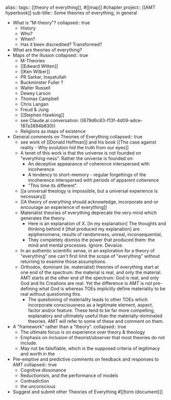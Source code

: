 alias:: 
tags:: [[theory of everything]], #[[map]] #chapter 
project:: [[AMT hyperbook]]
sub-title:: Some theories of everything, in general

- What is "M-theory"?
  collapsed:: true
	- History
	- Who?
	- When?
	- Has it been discredited? Transformed?
- What are theories of everything?
- Maps of the Illusion
  collapsed:: true
	- M-Theories
	- [[Edward Witten]]
	- [[Ken Wilber]]
	- PR Sarkar, Inayatullah
	- Buckminster Fuller ?
	- Walter Russell
	- Dewey Larson
	- Thomas Campbell
	- Chris Langan
	- Freud & Jung
	- [[Stephen Hawking]]
	- see Claude.ai conversation: ((679d6c63-f13f-4d09-adce-187a3894b830))
	- Religions as maps of existence
- General comments on Theories of Everything
  collapsed:: true
	- see work of [[Donald Hoffman]] and his book [[The case against reality - Why evolution hid the truth from our eyes]]
	- A tenet of this work is that the universe is not founded on "everything-ness". Rather the universe is founded on:
		- An deceptive appearance of coherence interspersed with incoherence
		- A tendency to short-memory - regular forgettings of the incoherence interspersed with periods of apparent coherence
		- "This time its different".
	- [[a universal theology is impossible, but a universal experience is necessary]]
	- [[A theory of everything should acknowledge, incorporate and-or encourage an experience of everything]]
	- Materialist theories of everything deprecate the very mind which generates the theory.
		- Here is an explanation of X. [In my explanation] The thoughts and thinking behind it [that produced my explanation] are epiphenomena, results of randomness, unreal, inconsequential,
		- They completely dismiss the power that produced them: the mind and mental processes. Ignore. Devalue.
	- In an authentic scientific sense, in an exploration for a theory of "everything" one can't first limit the scope of "everything" without returning to examine those assumptions.
	- Orthodox, dominant (ie. materialist) theories of everything start at one end of the spectrum: the material is real, and only the material. AMT starts at the other end of the spectrum: God is real, and only God and Its Creations are real. Yet the difference is AMT is not pre-defining what God is whereas TOEs implicitly define materiality to be real without questioning this.
		- The questioning of materiality leads to other TOEs which incorporate consciousness as a legitimate element, aspect, factor and/or feature. These tend to be far more compelling, explanatory and ultimately useful than the materially-dominated theories. AMT will refer to some of these and comment on them.
- A "framework" rather than a "theory".
  collapsed:: true
	- The ultimate focus is on experience over theory & theology
	- Emphasis on inclusion of theorist/observer that most theories do not include.
	- May not be falsifiable, which is the supposed criteria of legitimacy and worth in the
- Pre-emptive and predictive comments on feedback and responses to AMT
  collapsed:: true
	- Cognitive dissonance
	- Reductionism, and the performance of models
	- Contradiction
	- the unconscious
- Suggest and submit other Theories of Everything #[[form (document)]]